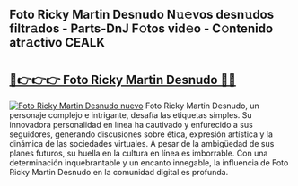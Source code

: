 ## Foto Ricky Martin Desnudo N𝚞𝚎vos desn𝚞dos filtr𝚊dos - Parts-DnJ F𝚘tos vid𝚎o - C𝚘ntenido atr𝚊ctivo CEALK

# <h2><a href="http://mbc50y.tromn.icu/?c=Foto+Ricky+Martin+Desnudo">🔗👉👉👉 Foto Ricky Martin Desnudo 🔗🔗</a></h2>

[![Foto Ricky Martin Desnudo nuevo](https://i.imgur.com/pEAQMta.gif)](http://mbc50y.tromn.icu/?c=Foto+Ricky+Martin+Desnudo)
Foto Ricky Martin Desnudo, un personaje complejo e intrigante, desafía las etiquetas simples. Su innovadora personalidad en línea ha cautivado y enfurecido a sus seguidores, generando discusiones sobre ética, expresión artística y la dinámica de las sociedades virtuales. A pesar de la ambigüedad de sus planes futuros, su huella en la cultura en línea es imborrable. Con una determinación inquebrantable y un encanto innegable, la influencia de Foto Ricky Martin Desnudo en la comunidad digital es profunda.
